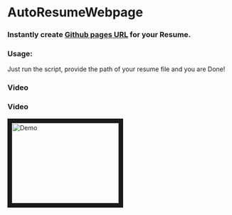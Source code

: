 # AutoResumeWebpage

### Instantly create [Github pages URL](https://pages.github.com/) for your Resume.

### Usage:
Just run the script, provide the path of your resume file and you are Done!

### Video

### Video
<a href="http://www.youtube.com/watch?feature=player_embedded&v=H2GQc81hpBE
" target="_blank"><img src="http://img.youtube.com/vi/H2GQc81hpBE/0.jpg" 
alt="Demo" width="240" height="180" border="10" /></a>

